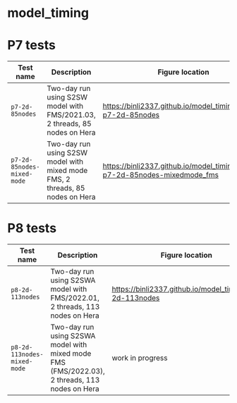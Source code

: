 # model_timing

# P7 tests
| Test name   | Description | Figure location |
| --------------    | ------- | --------------|
| ```p7-2d-85nodes```  | Two-day run using S2SW model with FMS/2021.03, 2 threads, 85 nodes on Hera |https://binli2337.github.io/model_timing/bmark-p7-2d-85nodes|
| ```p7-2d-85nodes-mixed-mode```  | Two-day run using S2SW model with mixed mode FMS, 2 threads, 85 nodes on Hera |https://binli2337.github.io/model_timing/bmark-p7-2d-85nodes-mixedmode_fms |

# P8 tests
| Test name   | Description | Figure location |
| --------------    | ------- | --------------|
| ```p8-2d-113nodes```  | Two-day run using S2SWA model with FMS/2022.01, 2 threads, 113 nodes on Hera |https://binli2337.github.io/model_timing/p8-2d-113nodes|
| ```p8-2d-113nodes-mixed-mode```  | Two-day run using S2SWA model with mixed mode FMS (FMS/2022.03), 2 threads, 113 nodes on Hera |work in progress |
